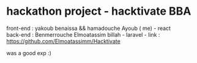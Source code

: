 
# hackathon project - hacktivate BBA

front-end : yakoub benaissa && hamadouche Ayoub ( me) - react
<br>
back-end : Benmerrouche Elmoatassim billah - laravel - link : https://github.com/Elmoatassimm/Hacktivate

was a good exp :)
